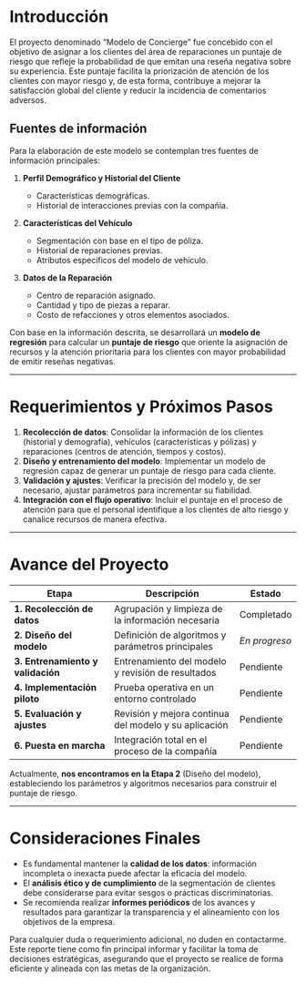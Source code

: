 # Introducción  
El proyecto denominado “Modelo de Concierge” fue concebido con el objetivo de asignar a los clientes del área de reparaciones un puntaje de riesgo que refleje la probabilidad de que emitan una reseña negativa sobre su experiencia. Este puntaje facilita la priorización de atención de los clientes con mayor riesgo y, de esta forma, contribuye a mejorar la satisfacción global del cliente y reducir la incidencia de comentarios adversos.

## Fuentes de información  
Para la elaboración de este modelo se contemplan tres fuentes de información principales:  

1. **Perfil Demográfico y Historial del Cliente**  
   - Características demográficas.  
   - Historial de interacciones previas con la compañía.  
   
   

2. **Características del Vehículo**  
   - Segmentación con base en el tipo de póliza.  
   - Historial de reparaciones previas.  
   - Atributos específicos del modelo de vehículo.  

3. **Datos de la Reparación**  
   - Centro de reparación asignado.  
   - Cantidad y tipo de piezas a reparar.  
   - Costo de refacciones y otros elementos asociados.  

Con base en la información descrita, se desarrollará un **modelo de regresión** para calcular un **puntaje de riesgo** que oriente la asignación de recursos y la atención prioritaria para los clientes con mayor probabilidad de emitir reseñas negativas.

---

# Requerimientos y Próximos Pasos  
1. **Recolección de datos**: Consolidar la información de los clientes (historial y demografía), vehículos (características y pólizas) y reparaciones (centros de atención, tiempos y costos).  
2. **Diseño y entrenamiento del modelo**: Implementar un modelo de regresión capaz de generar un puntaje de riesgo para cada cliente.  
3. **Validación y ajustes**: Verificar la precisión del modelo y, de ser necesario, ajustar parámetros para incrementar su fiabilidad.  
4. **Integración con el flujo operativo**: Incluir el puntaje en el proceso de atención para que el personal identifique a los clientes de alto riesgo y canalice recursos de manera efectiva.  

---

# Avance del Proyecto  

| Etapa                                   | Descripción                                             | Estado          |
|-----------------------------------------|---------------------------------------------------------|-----------------|
| **1. Recolección de datos**            | Agrupación y limpieza de la información necesaria       | Completado      |
| **2. Diseño del modelo**               | Definición de algoritmos y parámetros principales       | *En progreso*   |
| **3. Entrenamiento y validación**      | Entrenamiento del modelo y revisión de resultados       | Pendiente       |
| **4. Implementación piloto**           | Prueba operativa en un entorno controlado               | Pendiente       |
| **5. Evaluación y ajustes**            | Revisión y mejora continua del modelo y su aplicación   | Pendiente       |
| **6. Puesta en marcha**                | Integración total en el proceso de la compañía          | Pendiente       |

Actualmente, **nos encontramos en la Etapa 2** (Diseño del modelo), estableciendo los parámetros y algoritmos necesarios para construir el puntaje de riesgo.

---

# Consideraciones Finales  
- Es fundamental mantener la **calidad de los datos**: información incompleta o inexacta puede afectar la eficacia del modelo.  
- El **análisis ético y de cumplimiento** de la segmentación de clientes debe considerarse para evitar sesgos o prácticas discriminatorias.  
- Se recomienda realizar **informes periódicos** de los avances y resultados para garantizar la transparencia y el alineamiento con los objetivos de la empresa.  

Para cualquier duda o requerimiento adicional, no duden en contactarme. Este reporte tiene como fin principal informar y facilitar la toma de decisiones estratégicas, asegurando que el proyecto se realice de forma eficiente y alineada con las metas de la organización.

